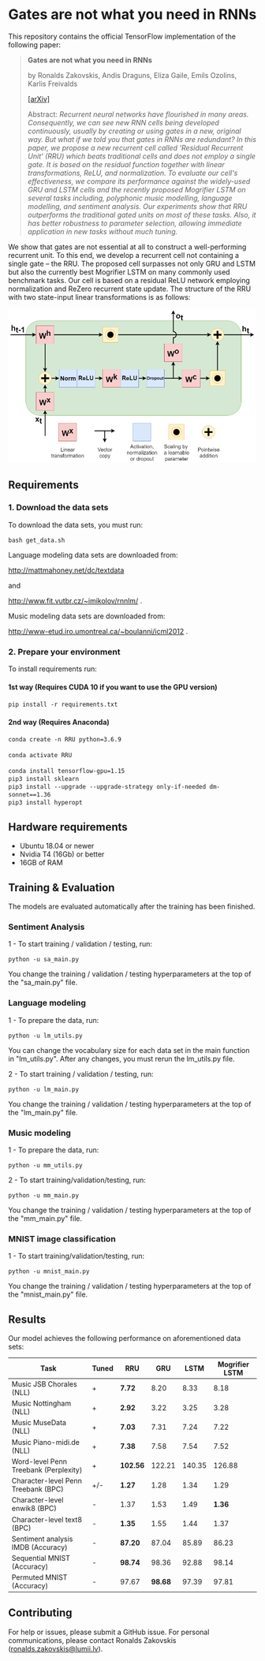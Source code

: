 # Gates are not what you need in RNNs
This repository contains the official TensorFlow implementation of the following paper:
> **Gates are not what you need in RNNs**
> 
> by  Ronalds Zakovskis, Andis Draguns, Eliza Gaile, Emils Ozolins, Karlis Freivalds  
> 
> [[arXiv]](https://github.com/LUMII-Syslab/RRU)
> 
>  Abstract: _Recurrent neural networks have flourished in many areas. Consequently, we can see new RNN cells being developed continuously, usually by creating or using gates in a new, original way. But what if we told you that gates in RNNs are redundant? In this paper, we propose a new recurrent cell called 'Residual Recurrent Unit' (RRU) which beats traditional cells and does not employ a single gate. It is based on the residual function together with linear transformations, ReLU, and normalization. To evaluate our cell's effectiveness, we compare its performance against the widely-used GRU and LSTM cells and the recently proposed Mogrifier LSTM on several tasks including, polyphonic music modelling, language modelling, and sentiment analysis. Our experiments show that RRU outperforms the traditional gated units on most of these tasks. Also, it has better robustness to parameter selection, allowing immediate application in new tasks without much tuning._

We show that gates are not essential at all to construct a well-performing recurrent unit. To this end, we develop a recurrent cell not containing a single gate – the RRU. The proposed cell surpasses not only GRU and LSTM but also the currently best Mogrifier LSTM on many commonly used benchmark tasks. Our cell is based on a residual ReLU network employing normalization and ReZero recurrent state update. The structure of the RRU with two state-input linear transformations is as follows:

![RRU](assets/RRU.png)

## Requirements

### 1. Download the data sets

To download the data sets, you must run:
```
bash get_data.sh
```

Language modeling data sets are downloaded from:

http://mattmahoney.net/dc/textdata

and

http://www.fit.vutbr.cz/~imikolov/rnnlm/ .

Music modeling data sets are downloaded from:

http://www-etud.iro.umontreal.ca/~boulanni/icml2012 .

### 2. Prepare your environment

To install requirements run:

#### 1st way (Requires CUDA 10 if you want to use the GPU version)

```
pip install -r requirements.txt
```

#### 2nd way (Requires Anaconda)


```
conda create -n RRU python=3.6.9

conda activate RRU

conda install tensorflow-gpu=1.15
pip3 install sklearn
pip3 install --upgrade --upgrade-strategy only-if-needed dm-sonnet==1.36
pip3 install hyperopt
```

## Hardware requirements

* Ubuntu 18.04 or newer
* Nvidia T4 (16Gb) or better
* 16GB of RAM

## Training & Evaluation

The models are evaluated automatically after the training has been finished.

### Sentiment Analysis
1 - To start training / validation / testing, run:
```
python -u sa_main.py
```

You change the training / validation / testing hyperparameters at the top of the "sa_main.py" file.

### Language modeling

1 - To prepare the data, run:
```
python -u lm_utils.py
```

You can change the vocabulary size for each data set in the main function in "lm_utils.py". After any changes, you must
rerun the lm_utils.py file.

2 - To start training / validation / testing, run:
```
python -u lm_main.py
```

You change the training / validation / testing hyperparameters at the top of the "lm_main.py" file.

### Music modeling

1 - To prepare the data, run:
```
python -u mm_utils.py
```

2 - To start training/validation/testing, run:
```
python -u mm_main.py
```

You change the training / validation / testing hyperparameters at the top of the "mm_main.py" file.

### MNIST image classification

1 - To start training/validation/testing, run:
```
python -u mnist_main.py
```

You change the training / validation / testing hyperparameters at the top of the "mnist_main.py" file.

## Results

Our model achieves the following performance on aforementioned data sets:

<!-- ### [Image Classification on ImageNet](https://paperswithcode.com/sota/image-classification-on-imagenet) -->

| Task                                  | Tuned | RRU        | GRU        | LSTM   | Mogrifier LSTM |
| ------------------------------------- | ----- | ---------- | ---------- | ------ | -------------- |
| Music JSB Chorales (NLL)              | +     | **7.72**   | 8.20       | 8.33   | 8.18           |
| Music Nottingham (NLL)                | +     | **2.92**   | 3.22       | 3.25   | 3.28           |
| Music MuseData (NLL)                  | +     | **7.03**   | 7.31       | 7.24   | 7.22           |
| Music Piano-midi.de (NLL)             | +     | **7.38**   | 7.58       | 7.54   | 7.52           |
| Word-level Penn Treebank (Perplexity) | +     | **102.56** | 122.21     | 140.35 | 126.88         |
| Character-level Penn Treebank (BPC)   | +/-   | **1.27**   | 1.28       | 1.34   | 1.29           |
| Character-level enwik8 (BPC)          | -     | 1.37       | 1.53       | 1.49   | **1.36**       |
| Character-level text8 (BPC)           | -     | **1.35**   | 1.55       | 1.44   | 1.37           |
| Sentiment analysis IMDB (Accuracy)    | -     | **87.20**  | 87.04      | 85.89  | 86.23          |
| Sequential MNIST (Accuracy)           | -     | **98.74**  | 98.36      | 92.88  | 98.14          |
| Permuted MNIST (Accuracy)             | -     | 97.67      | **98.68**  | 97.39  | 97.81          |

## Contributing
For help or issues, please submit a GitHub issue.
For personal communications, please contact Ronalds Zakovskis (ronalds.zakovskis@lumii.lv).
